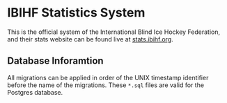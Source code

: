 # IBIHF Statistics System

This is the official system of the International Blind Ice Hockey Federation,
and their stats website can be found live at [stats.ibihf.org](https://stats.ibihf.org/).

## Database Inforamtion

All migrations can be applied in order of the UNIX timestamp identifier before the name of the migrations.
These `*.sql` files are valid for the Postgres database.

